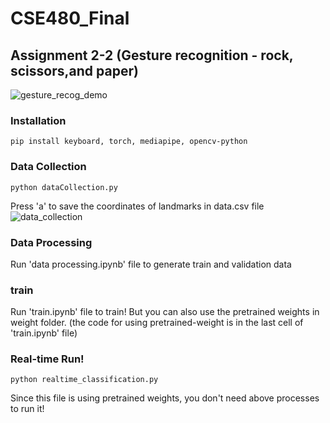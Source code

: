 # CSE480_Final


## Assignment 2-2 (Gesture recognition - rock, scissors,and paper)
![gesture_recog_demo](./demo/demo.gif)

### Installation
~~~
pip install keyboard, torch, mediapipe, opencv-python
~~~

### Data Collection
~~~
python dataCollection.py
~~~
Press 'a' to save the coordinates of landmarks in data.csv file
![data_collection](./demo/data_collecting.gif)

### Data Processing
Run 'data processing.ipynb' file to generate train and validation data

### train
Run 'train.ipynb' file to train! 
But you can also use the pretrained weights in weight folder. (the code for using pretrained-weight is in the last cell of 'train.ipynb' file)

### Real-time Run!
~~~
python realtime_classification.py
~~~
Since this file is using pretrained weights, you don't need above processes to run it!
